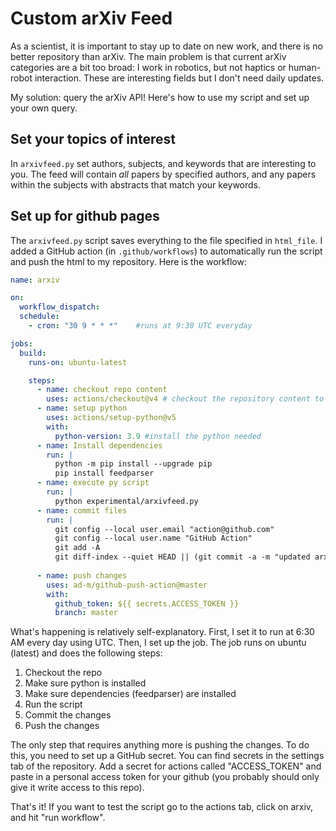 # Custom arXiv Feed
As a scientist, it is important to stay up to date on new work, and there is no better repository than arXiv. The main problem is that current arXiv categories are a bit too broad: I work in robotics, but not haptics or human-robot interaction. These are interesting fields but I don't need daily updates.

My solution: query the arXiv API! Here's how to use my script and set up your own query.

## Set your topics of interest
In `arxivfeed.py` set authors, subjects, and keywords that are interesting to you. The feed will contain *all* papers by specified authors, and any papers within the subjects with abstracts that match your keywords.

## Set up for github pages
The `arxivfeed.py` script saves everything to the file specified in `html_file`. I added a GitHub action (in `.github/workflows`) to automatically run the script and push the html to my repository. Here is the workflow:

```yml
name: arxiv

on: 
  workflow_dispatch:
  schedule:
    - cron: "30 9 * * *"    #runs at 9:30 UTC everyday

jobs:
  build:
    runs-on: ubuntu-latest

    steps:
      - name: checkout repo content
        uses: actions/checkout@v4 # checkout the repository content to github runner.
      - name: setup python
        uses: actions/setup-python@v5
        with:
          python-version: 3.9 #install the python needed
      - name: Install dependencies
        run: |
          python -m pip install --upgrade pip
          pip install feedparser
      - name: execute py script
        run: |
          python experimental/arxivfeed.py
      - name: commit files
        run: |
          git config --local user.email "action@github.com"
          git config --local user.name "GitHub Action"
          git add -A
          git diff-index --quiet HEAD || (git commit -a -m "updated arxiv" --allow-empty)
          
      - name: push changes
        uses: ad-m/github-push-action@master
        with:
          github_token: ${{ secrets.ACCESS_TOKEN }}
          branch: master 
```

What's happening is relatively self-explanatory. First, I set it to run at 6:30 AM every day using UTC. Then, I set up the job. The job runs on ubuntu (latest) and does the following steps:
1. Checkout the repo
2. Make sure python is installed
3. Make sure dependencies (feedparser) are installed
4. Run the script
5. Commit the changes
6. Push the changes

The only step that requires anything more is pushing the changes. To do this, you need to set up a GitHub secret. You can find secrets in the settings tab of the repository. Add a secret for actions called "ACCESS_TOKEN" and paste in a personal access token for your github (you probably should only give it write access to this repo).

That's it! If you want to test the script go to the actions tab, click on arxiv, and hit "run workflow".